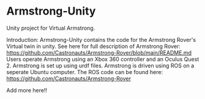 # Armstrong-Unity
Unity project for Virtual Armstrong. 

Introduction:
Armstrong-Unity contains the code for the Armstrong Rover's Virtual twin in unity. See here for full description 
of Armstrong Rover: https://github.com/Castronauts/Armstrong-Rover/blob/main/README.md
Users operate Armstrong using an Xbox 360 controller and an Oculus Quest 2. Armstrong is set up using urdf files. 
Armstrong is driven using ROS on a seperate Ubuntu computer. The ROS code can be found here: 
https://github.com/Castronauts/Armstrong-Rover


Add more here!!



